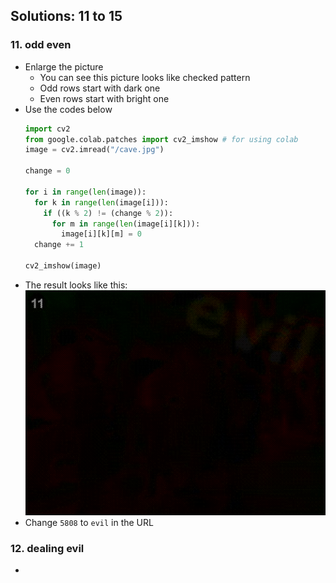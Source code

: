 ## Solutions: 11 to 15

### 11. odd even

- Enlarge the picture
  - You can see this picture looks like checked pattern
  - Odd rows start with dark one
  - Even rows start with bright one
- Use the codes below
  ```python
  import cv2
  from google.colab.patches import cv2_imshow # for using colab
  image = cv2.imread("/cave.jpg")
  
  change = 0

  for i in range(len(image)):
    for k in range(len(image[i])):
      if ((k % 2) != (change % 2)):
        for m in range(len(image[i][k])):
          image[i][k][m] = 0
    change += 1

  cv2_imshow(image)
  ```
- The result looks like this:<br/>
![](https://github.com/tula3and/til/blob/master/Python/Python%20Challenge/11_result.png?raw=true)
- Change `5808` to `evil` in the URL

### 12. dealing evil

-


